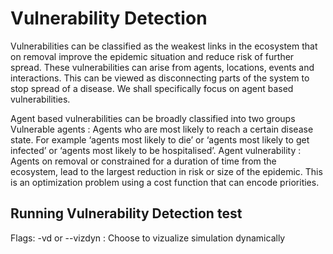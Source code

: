 # Vulnerability Detection
Vulnerabilities can be classified as the weakest links in the ecosystem that on removal improve the epidemic situation and reduce risk of further spread. These vulnerabilities can arise from agents, locations, events and interactions. This can be viewed as disconnecting parts of the system to stop spread of a disease. We shall specifically focus on agent based vulnerabilities.

Agent based vulnerabilities can be broadly classified into two groups
Vulnerable agents : Agents who are most likely to reach a certain disease state. For example ‘agents most likely to die’  or ‘agents most likely to get infected’ or ‘agents most likely to be hospitalised’. 
Agent vulnerability : Agents on removal or constrained for a duration of time from the ecosystem, lead to the largest reduction in risk or size of the epidemic. This is an optimization problem using a cost function that can encode priorities.


## Running Vulnerability Detection test
Flags:
	-vd or --vizdyn : Choose to vizualize simulation dynamically



		
